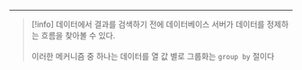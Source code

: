 
---

>[!info] 데이터에서 결과를 검색하기 전에 데이터베이스 서버가 데이터를 정제하는 흐름을 찾아볼 수 있다.<br><br>이러한 메커니즘 중 하나는 데이터를 열 값 별로 그룹화는 `group by` 절이다

